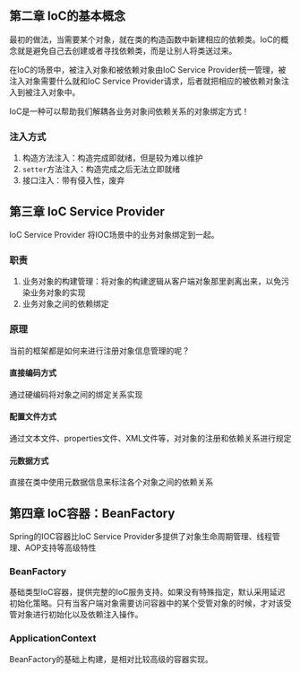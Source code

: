 ## 第二章 IoC的基本概念
最初的做法，当需要某个对象，就在类的构造函数中新建相应的依赖类。IoC的概念就是避免自己去创建或者寻找依赖类，而是让别人将类送过来。

在IoC的场景中，被注入对象和被依赖对象由IoC Service Provider统一管理，被注入对象需要什么就和IoC Service Provider请求，后者就把相应的被依赖对象注入到被注入对象中。

IoC是一种可以帮助我们解耦各业务对象间依赖关系的对象绑定方式！

### 注入方式
1. 构造方法注入：构造完成即就绪，但是较为难以维护
2. `setter`方法注入：构造完成之后无法立即就绪
3. 接口注入：带有侵入性，废弃


## 第三章 IoC Service Provider 
IoC Service Provider 将IOC场景中的业务对象绑定到一起。

### 职责
1. 业务对象的构建管理：将对象的构建逻辑从客户端对象那里剥离出来，以免污染业务对象的实现
2. 业务对象之间的依赖绑定

### 原理
当前的框架都是如何来进行注册对象信息管理的呢？

#### 直接编码方式
通过硬编码将对象之间的绑定关系实现

#### 配置文件方式
通过文本文件、properties文件、XML文件等，对对象的注册和依赖关系进行规定

#### 元数据方式
直接在类中使用元数据信息来标注各个对象之间的依赖关系


## 第四章 IoC容器：BeanFactory
Spring的IOC容器比IoC Service Provider多提供了对象生命周期管理、线程管理、AOP支持等高级特性

### BeanFactory
基础类型IoC容器，提供完整的IoC服务支持。如果没有特殊指定，默认采用延迟初始化策略。只有当客户端对象需要访问容器中的某个受管对象的时候，才对该受管对象进行初始化以及依赖注入操作。

### ApplicationContext
BeanFactory的基础上构建，是相对比较高级的容器实现。


